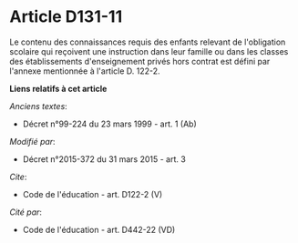 # Article D131-11

Le contenu des connaissances requis des enfants relevant de l'obligation scolaire qui reçoivent une instruction dans leur
famille ou dans les classes des établissements d'enseignement privés hors contrat est défini par l'annexe mentionnée à
l'article D. 122-2.

**Liens relatifs à cet article**

_Anciens textes_:

  - Décret n°99-224 du 23 mars 1999 - art. 1 (Ab)

_Modifié par_:

  - Décret n°2015-372 du 31 mars 2015 - art. 3

_Cite_:

  - Code de l'éducation - art. D122-2 (V)

_Cité par_:

  - Code de l'éducation - art. D442-22 (VD)
